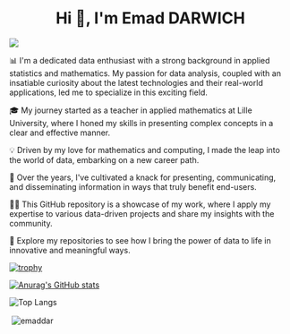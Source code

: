 <h1 align="center">Hi 👋, I'm Emad DARWICH</h1>

![](https://komarev.com/ghpvc/?username=your-github-username)

📊 I'm a dedicated data enthusiast with a strong background in applied statistics and mathematics. My passion for data analysis, coupled with an insatiable curiosity about the latest technologies and their real-world applications, led me to specialize in this exciting field.

🎓 My journey started as a teacher in applied mathematics at Lille University, where I honed my skills in presenting complex concepts in a clear and effective manner.

💡 Driven by my love for mathematics and computing, I made the leap into the world of data, embarking on a new career path.

🌟 Over the years, I've cultivated a knack for presenting, communicating, and disseminating information in ways that truly benefit end-users.

👩‍💻 This GitHub repository is a showcase of my work, where I apply my expertise to various data-driven projects and share my insights with the community.

🚀 Explore my repositories to see how I bring the power of data to life in innovative and meaningful ways.

[![trophy](https://github-profile-trophy.vercel.app/?username=ryo-ma)](https://github.com/ryo-ma/github-profile-trophy)



[![Anurag's GitHub stats](https://github-readme-stats.vercel.app/api?username=emaddar)](https://github.com/anuraghazra/github-readme-stats)


![Top Langs](https://github-readme-stats.vercel.app/api/top-langs/?username=emaddar&langs_count=8)


<p>&nbsp;<img align="center" src="https://github-readme-stats.vercel.app/api?username=emaddar&show_icons=true&locale=en" alt="emaddar" /></p>
